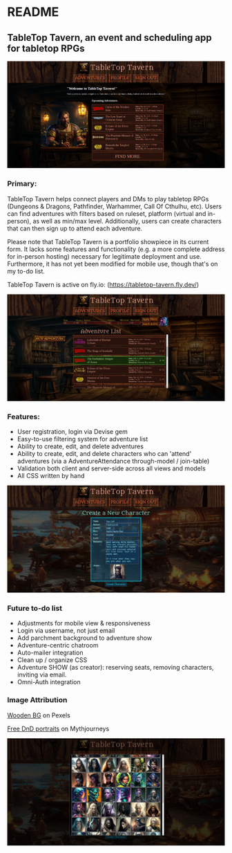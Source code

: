 # README

## TableTop Tavern, an event and scheduling app for tabletop RPGs

![Screenshot of the intro page](https://github.com/Xenrathe/Rails-event_planner/blob/main/TTT-Intro.jpg?raw=true)

### Primary:

TableTop Tavern helps connect players and DMs to play tabletop RPGs (Dungeons & Dragons, Pathfinder, Warhammer, Call Of Cthulhu, etc). Users can find adventures with filters based on ruleset, platform (virtual and in-person), as well as min/max level. Additionally, users can create characters that can then sign up to attend each adventure.

Please note that TableTop Tavern is a portfolio showpiece in its current form. It lacks some features and functionality (e.g. a more complete address for in-person hosting) necessary for legitimate deployment and use. Furthermore, it has not yet been modified for mobile use, though that's on my to-do list.

TableTop Tavern is active on fly.io: (https://tabletop-tavern.fly.dev/)

![Screenshot of the index page](https://github.com/Xenrathe/Rails-event_planner/blob/main/TTT-Index.jpg?raw=true)

### Features:
* User registration, login via Devise gem
* Easy-to-use filtering system for adventure list
* Ability to create, edit, and delete adventures
* Ability to create, edit, and delete characters who can 'attend' adventures (via a AdventureAttendance through-model / join-table)
* Validation both client and server-side across all views and models
* All CSS written by hand
  
![Screenshot of the character creation page](https://github.com/Xenrathe/Rails-event_planner/blob/main/TTT-NewCharacter.jpg?raw=true)

### Future to-do list
* Adjustments for mobile view & responsiveness
* Login via username, not just email
* Add parchment background to adventure show
* Adventure-centric chatroom
* Auto-mailer integration
* Clean up / organize CSS
* Adventure SHOW (as creator): reserving seats, removing characters, inviting via email.
* Omni-Auth integration

### Image Attribution
<a href="https://www.pexels.com/photo/close-up-of-wooden-plank-326311/">Wooden BG</a> on Pexels

<a href="https://mythjourneys.com/gallery/dungeons-and-dragons/free-dnd-character-art/">Free DnD portraits</a> on Mythjourneys

![Screenshot of the avatar selection](https://github.com/Xenrathe/Rails-event_planner/blob/main/TTT-AvatarSelection.jpg?raw=true)
